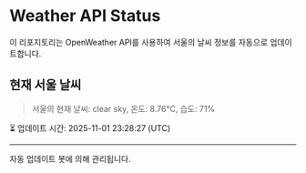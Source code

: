 
# Weather API Status

이 리포지토리는 OpenWeather API를 사용하여 서울의 날씨 정보를 자동으로 업데이트합니다.

## 현재 서울 날씨
> 서울의 현재 날씨: clear sky, 온도: 8.76°C, 습도: 71%

⏳ 업데이트 시간: 2025-11-01 23:28:27 (UTC)

---
자동 업데이트 봇에 의해 관리됩니다.
